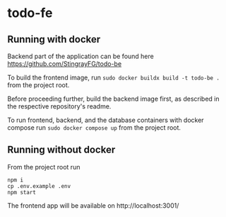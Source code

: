 # todo-fe

## Running with docker
Backend part of the application can be found here https://github.com/StingrayFG/todo-be

To build the frontend image, run ```sudo docker buildx build -t todo-be .``` from the project root.


Before proceeding further, build the backend image first, as described in the respective repository's readme.

To run frontend, backend, and the database containers with docker compose run ```sudo docker compose up``` from the project root.

## Running without docker
From the project root run
```
npm i
cp .env.example .env
npm start
```
The frontend app will be available on http://localhost:3001/


